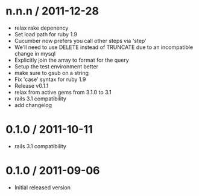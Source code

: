 
n.n.n / 2011-12-28 
==================

  * relax rake depenency
  * Set load path for ruby 1.9
  * Cucumber now prefers you call other steps via 'step'
  * We'll need to use DELETE instead of TRUNCATE due to an incompatible change in mysql
  * Explicitly join the array to format for the query
  * Setup the test environment better
  * make sure to gsub on a string
  * Fix 'case' syntax for ruby 1.9
  * Release v0.1.1
  * relax from active gems from 3.1.0 to 3.1
  * rails 3.1 compatibility
  * add changelog

0.1.0 / 2011-10-11
==================

  * rails 3.1 compatibility

0.1.0 / 2011-09-06
==================

  * Initial released version
